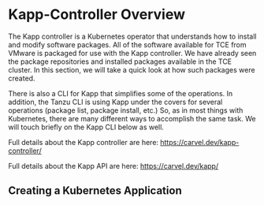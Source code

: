 # Kapp-Controller Overview

The Kapp controller is a Kubernetes operator that understands how to install and modify software packages.
All of the software available for TCE from VMware is packaged for use with the Kapp controller.
We have already seen the package repositories and installed packages available in the TCE cluster.
In this section, we will take a quick look at how such packages were created.

There is also a CLI for Kapp that simplifies some of the operations. In addition, the Tanzu CLI
is using Kapp under the covers for several operations (package list, package install, etc.) So, as
in most things with Kubernetes, there are many different ways to accomplish the same task.
We will touch briefly on the Kapp CLI below as well.

Full details about the Kapp controller are here: https://carvel.dev/kapp-controller/

Full details about the Kapp API are here: https://carvel.dev/kapp/

## Creating a Kubernetes Application
